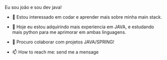 Eu sou joão e sou dev java!

- 👀 Estou interessado em codar e aprender mais sobre minha main stack.

- 🌱 Hoje eu estou adquirindo mais experiencia em JAVA, e estudando mais python para me aprimorar em ambas linguagens.

- 💞️ Procuro colaborar com projetos JAVA/SPRING!

- 📫 How to reach me: send me a mensage

<!---
Johnn404/Johnn404 is a ✨ special ✨ repository because its `README.md` (this file) appears on your GitHub profile.
You can click the Preview link to take a look at your changes.
--->
